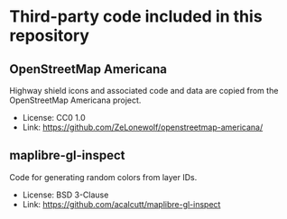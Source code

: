 # Third-party code included in this repository

## OpenStreetMap Americana

Highway shield icons and associated code and data are copied from the OpenStreetMap Americana project.

- License: CC0 1.0
- Link: <https://github.com/ZeLonewolf/openstreetmap-americana/>

## maplibre-gl-inspect

Code for generating random colors from layer IDs.

- License: BSD 3-Clause
- Link: <https://github.com/acalcutt/maplibre-gl-inspect>